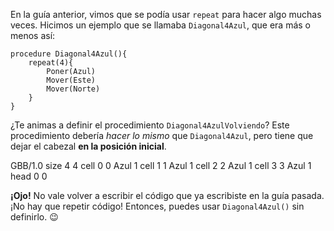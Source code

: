 En la guía anterior, vimos que se podía usar `repeat` para hacer algo muchas veces. Hicimos un ejemplo que se llamaba `Diagonal4Azul`, que era más o menos así:

```gobstones
procedure Diagonal4Azul(){
    repeat(4){
        Poner(Azul)
        Mover(Este)
        Mover(Norte)
    }
}
```

¿Te animas a definir el procedimiento `Diagonal4AzulVolviendo`? Este procedimiento debería _hacer lo mismo_ que `Diagonal4Azul`, pero tiene que dejar el cabezal **en la posición inicial**.

<gs-board> 
  GBB/1.0 
  size 4 4 
  cell 0 0 Azul 1 
  cell 1 1 Azul 1 
  cell 2 2 Azul 1 
  cell 3 3 Azul 1 
  head 0 0 
</gs-board>

**¡Ojo!** No vale volver a escribir el código que ya escribiste en la guía pasada. ¡No hay que repetir código! Entonces, puedes usar `Diagonal4Azul()` sin definirlo. :wink:
